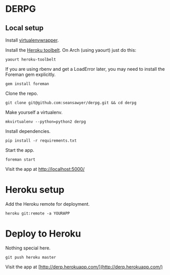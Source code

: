 # DERPG #

## Local setup ##

Install [virtualenvwrapper](http://virtualenvwrapper.readthedocs.org/en/latest/install.html).

Install the [Heroku toolbelt](https://toolbelt.heroku.com/).
On Arch (using yaourt) just do this:

    yaourt heroku-toolbelt

If you are using rbenv and get a LoadError later, you may need to
install the Foreman gem explicitly.

    gem install foreman

Clone the repo.

    git clone git@github.com:seansawyer/derpg.git && cd derpg

Make yourself a virtualenv.

    mkvirtualenv --python=python2 derpg

Install dependencies.

    pip install -r requirements.txt

Start the app.

    foreman start

Visit the app at [http://localhost:5000/](http://localhost:5000/)

# Heroku setup #

Add the Heroku remote for deployment.

    heroku git:remote -a YOURAPP

# Deploy to Heroku #

Nothing special here.

    git push heroku master

Visit the app at [http://derp.herokuapp.com/](http://derp.herokuapp.com/)
